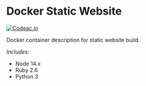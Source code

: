 # Docker Static Website

[![Codeac.io](https://static.codeac.io/badges/2-220649553.svg "Codeac.io")](https://app.codeac.io/github/michal-simon/docker-static-website)

Docker container description for static website build.

*Includes:*
* Node 14.x
* Ruby 2.6
* Python 3
